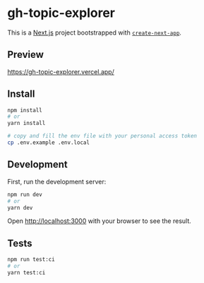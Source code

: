 # gh-topic-explorer

This is a [Next.js](https://nextjs.org/) project bootstrapped with [`create-next-app`](https://github.com/vercel/next.js/tree/canary/packages/create-next-app).

## Preview

https://gh-topic-explorer.vercel.app/

## Install

```bash
npm install
# or
yarn install

# copy and fill the env file with your personal access token
cp .env.example .env.local
```

## Development

First, run the development server:

```bash
npm run dev
# or
yarn dev
```

Open [http://localhost:3000](http://localhost:3000) with your browser to see the result.

## Tests

```bash
npm run test:ci
# or
yarn test:ci
```
